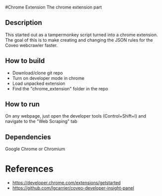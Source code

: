 #Chrome Extension
The chrome extension part

## Description
This started out as a tampermonkey script turned into a chrome extension. The goal of this is to make creating and changing the JSON rules for the Coveo webcrawler faster.

## How to build
- Download/clone git repo
- Turn on developer mode in chrome
- Load unpacked extension
- Find the "chrome_extension" folder in the repo

## How to run
On any webpage, just open the developer tools (Control+Shift+I) and navigate to the "Web Scraping" tab

## Dependencies
Google Chrome or Chromium

# References

* https://developer.chrome.com/extensions/getstarted
* https://github.com/lgcarrier/coveo-developer-insight-panel

